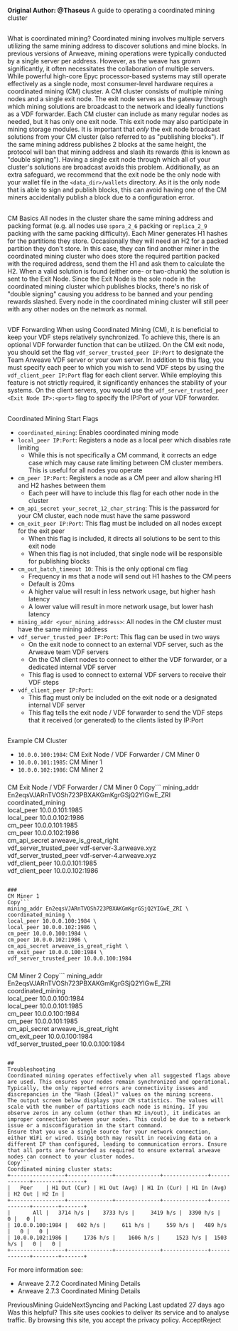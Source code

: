 **Original Author: @Thaseus**
A guide to operating a coordinated mining cluster
## 
What is coordinated mining?
Coordinated mining involves multiple servers utilizing the same mining address to discover solutions and mine blocks. In previous versions of Arweave, mining operations were typically conducted by a single server per address. However, as the weave has grown significantly, it often necessitates the collaboration of multiple servers. While powerful high-core Epyc processor-based systems may still operate effectively as a single node, most consumer-level hardware requires a coordinated mining (CM) cluster.
A CM cluster consists of multiple mining nodes and a single exit node. The exit node serves as the gateway through which mining solutions are broadcast to the network and ideally functions as a VDF forwarder. Each CM cluster can include as many regular nodes as needed, but it has only one exit node. This exit node may also participate in mining storage modules.
It is important that _only_ the exit node broadcast solutions from your CM cluster (also referred to as "publishing blocks"). If the same mining address publishes 2 blocks at the same height, the protocol will ban that mining address and slash its rewards (this is known as "double signing"). Having a single exit node through which all of your cluster's solutions are broadcast avoids this problem. Additionally, as an extra safeguard, we recommend that the exit node be the only node with your wallet file in the `<data_dir>/wallets` directory. As it is the only node that is able to sign and publish blocks, this can avoid having one of the CM miners accidentally publish a block due to a configuration error.
## 
CM Basics
All nodes in the cluster share the same mining address and packing format (e.g. all nodes use `spora_2_6` packing or `replica_2_9` packing with the same packing difficulty). Each Miner generates H1 hashes for the partitions they store. Occasionally they will need an H2 for a packed partition they don't store. In this case, they can find another miner in the coordinated mining cluster who does store the required partition packed with the required address, send them the H1 and ask them to calculate the H2. When a valid solution is found (either one- or two-chunk) the solution is sent to the Exit Node. Since the Exit Node is the sole node in the coordinated mining cluster which publishes blocks, there's no risk of "double signing" causing you address to be banned and your pending rewards slashed. Every node in the coordinated mining cluster will still peer with any other nodes on the network as normal.
## 
VDF Forwarding
When using Coordinated Mining (CM), it is beneficial to keep your VDF steps relatively synchronized. To achieve this, there is an optional VDF forwarder function that can be utilized. On the CM exit node, you should set the flag `vdf_server_trusted_peer IP:Port` to designate the Team Arweave VDF server or your own server.
In addition to this flag, you must specify each peer to which you wish to send VDF steps by using the `vdf_client_peer IP:Port` flag for each client server. While employing this feature is not strictly required, it significantly enhances the stability of your systems. On the client servers, you would use the `vdf_server_trusted_peer <Exit Node IP>:<port>` flag to specify the IP:Port of your VDF forwarder.
## 
Coordinated Mining Start Flags
  * `coordinated_mining`: Enables coordinated mining mode
  * `local_peer IP:Port`: Registers a node as a local peer which disables rate limiting
    * While this is not specifically a CM command, it corrects an edge case which may cause rate limiting between CM cluster members. This is useful for all nodes you operate
  * `cm_peer IP:Port`: Registers a node as a CM peer and allow sharing H1 and H2 hashes between them
    * Each peer will have to include this flag for each other node in the cluster
  * `cm_api_secret your_secret_12_char_string`: This is the password for your CM cluster, each node must have the same password
  * `cm_exit_peer IP:Port`: This flag must be included on all nodes except for the exit peer
    * When this flag is included, it directs all solutions to be sent to this exit node
    * When this flag is not included, that single node will be responsible for publishing blocks
  * `cm_out_batch_timeout 10`: This is the only optional cm flag
    * Frequency in ms that a node will send out H1 hashes to the CM peers
    * Default is 20ms
    * A higher value will result in less network usage, but higher hash latency
    * A lower value will result in more network usage, but lower hash latency
  * `mining_addr <your_mining_address>`: All nodes in the CM cluster must have the same mining address
  * `vdf_server_trusted_peer IP:Port`: This flag can be used in two ways
    * On the exit node to connect to an external VDF server, such as the Arweave team VDF servers
    * On the CM client nodes to connect to either the VDF forwarder, or a dedicated internal VDF server
    * This flag is used to connect to external VDF servers to receive their VDF steps
  * `vdf_client_peer IP:Port`:
    * This flag must only be included on the exit node or a designated internal VDF server
    * This flag tells the exit node / VDF forwarder to send the VDF steps that it received (or generated) to the clients listed by IP:Port


## 
Example CM Cluster
  * `10.0.0.100:1984`: CM Exit Node / VDF Forwarder / CM Miner 0
  * `10.0.0.101:1985`: CM Miner 1
  * `10.0.0.102:1986`: CM Miner 2


### 
CM Exit Node / VDF Forwarder / CM Miner 0
Copy```
mining_addr En2eqsVJARnTVOSh723PBXAKGmKgrGSjQ2YIGwE_ZRI \
coordinated_mining \
local_peer 10.0.0.101:1985 \
local_peer 10.0.0.102:1986 \
cm_peer 10.0.0.101:1985 \
cm_peer 10.0.0.102:1986 \
cm_api_secret arweave_is_great_right \
vdf_server_trusted_peer vdf-server-3.arweave.xyz \
vdf_server_trusted_peer vdf-server-4.arweave.xyz \
vdf_client_peer 10.0.0.101:1985 \
vdf_client_peer 10.0.0.102:1986
```

### 
CM Miner 1
Copy```
mining_addr En2eqsVJARnTVOSh723PBXAKGmKgrGSjQ2YIGwE_ZRI \
coordinated_mining \
local_peer 10.0.0.100:1984 \
local_peer 10.0.0.102:1986 \
cm_peer 10.0.0.100:1984 \
cm_peer 10.0.0.102:1986 \
cm_api_secret arweave_is_great_right \
cm_exit_peer 10.0.0.100:1984 \
vdf_server_trusted_peer 10.0.0.100:1984
```

### 
CM Miner 2
Copy```
mining_addr En2eqsVJARnTVOSh723PBXAKGmKgrGSjQ2YIGwE_ZRI \
coordinated_mining \
local_peer 10.0.0.100:1984 \
local_peer 10.0.0.101:1985 \
cm_peer 10.0.0.100:1984 \
cm_peer 10.0.0.101:1985 \
cm_api_secret arweave_is_great_right \
cm_exit_peer 10.0.0.100:1984 \
vdf_server_trusted_peer 10.0.0.100:1984
```

## 
Troubleshooting
Coordinated mining operates effectively when all suggested flags above are used. This ensures your nodes remain synchronized and operational. Typically, the only reported errors are connectivity issues and discrepancies in the "Hash (Ideal)" values on the mining screens.
The output screen below displays your CM statistics. The values will scale with the number of partitions each node is mining. If you observe zeros in any column (other than H2 in/out), it indicates an improper connection between your nodes. This could be due to a network issue or a misconfiguration in the start command.
Ensure that you use a single source for your network connection, either WiFi or wired. Using both may result in receiving data on a different IP than configured, leading to communication errors. Ensure that all ports are forwarded as required to ensure external arweave nodes can connect to your cluster nodes.
Copy```
Coordinated mining cluster stats:
+-----------------+--------------+--------------+--------------+-------------+--------+-------+
|   Peer    | H1 Out (Cur) | H1 Out (Avg) | H1 In (Cur) | H1 In (Avg) | H2 Out | H2 In | 
+-----------------+--------------+--------------+--------------+-------------+--------+-------+
|       All | 	3714 h/s | 	  3733 h/s |	 3419 h/s |  3390 h/s |   0 | 	0 |
| 10.0.0.100:1984 |   602 h/s | 	611 h/s | 	  559 h/s |   489 h/s |   0 | 	0 |
| 10.0.0.102:1986 | 	1736 h/s | 	  1606 h/s |	 1523 h/s |  1503 h/s |   0 | 	0 |
+-----------------+--------------+--------------+--------------+-------------+--------+-------+
```

For more information see:
  * Arweave 2.7.2 Coordinated Mining Details
  * Arweave 2.7.3 Coordinated Mining Details


PreviousMining GuideNextSyncing and Packing
Last updated 27 days ago
Was this helpful?
This site uses cookies to deliver its service and to analyse traffic. By browsing this site, you accept the privacy policy.
AcceptReject
